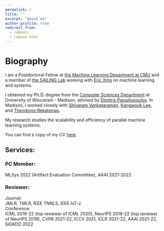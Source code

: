 ```yaml
---
permalink: /
title: ""
excerpt: "About me"
author_profile: true
redirect_from: 
  - /about/
  - /about.html
---
```


Biography
======
I am a Postdoctoral Fellow at [the Machine Learning Department at CMU](https://www.ml.cmu.edu/) and a member of [the SAILING Lab](https://sailing-lab.github.io/) working with [Eric Xing](http://www.cs.cmu.edu/~epxing/) on machine learning and systems.


I obtained my Ph.D. degree from the [Computer Sciences Department](https://www.cs.wisc.edu/) at University of Wisconsin - Madison, advised by [Dimitris Papailiopoulos](http://papail.io/). In Madison, I worked closely with [Shivaram Venkataraman](http://shivaram.org/), [Kangwook Lee](http://kangwooklee.com/), and [Theodoros Rekatsinas](https://thodrek.github.io/).

My research studies the scalability and efficiency of parallel machine learning systems.

You can find a copy of my CV [here](https://drive.google.com/file/d/1-E39TSBWRJPg6zEDzNKH9GTGJeph0USb/view?usp=sharing).

## Services:
### PC Member:
MLSys 2022 (Artifact Evaluation Committee), AAAI 2021-2022  
### Reviewer:
Journal:  
JMLR, TMLR, IEEE TNNLS, IEEE IoT-J.  
Conference:  
ICML 2019-22 (top reviewer of ICML 2020), NeurIPS 2019-22 (top reviewer of NeurIPS 2019), CVPR 2021-22, ICCV 2021, ICLR 2021-22, AAAI 2021-22, SIGKDD 2022